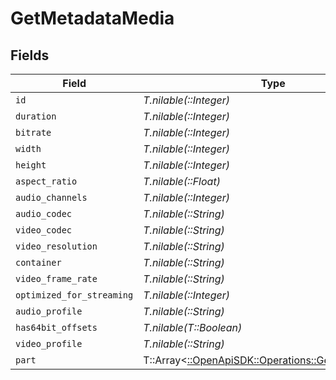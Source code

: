 # GetMetadataMedia


## Fields

| Field                                                                                             | Type                                                                                              | Required                                                                                          | Description                                                                                       | Example                                                                                           |
| ------------------------------------------------------------------------------------------------- | ------------------------------------------------------------------------------------------------- | ------------------------------------------------------------------------------------------------- | ------------------------------------------------------------------------------------------------- | ------------------------------------------------------------------------------------------------- |
| `id`                                                                                              | *T.nilable(::Integer)*                                                                            | :heavy_minus_sign:                                                                                | N/A                                                                                               | 15                                                                                                |
| `duration`                                                                                        | *T.nilable(::Integer)*                                                                            | :heavy_minus_sign:                                                                                | N/A                                                                                               | 141417                                                                                            |
| `bitrate`                                                                                         | *T.nilable(::Integer)*                                                                            | :heavy_minus_sign:                                                                                | N/A                                                                                               | 2278                                                                                              |
| `width`                                                                                           | *T.nilable(::Integer)*                                                                            | :heavy_minus_sign:                                                                                | N/A                                                                                               | 1920                                                                                              |
| `height`                                                                                          | *T.nilable(::Integer)*                                                                            | :heavy_minus_sign:                                                                                | N/A                                                                                               | 814                                                                                               |
| `aspect_ratio`                                                                                    | *T.nilable(::Float)*                                                                              | :heavy_minus_sign:                                                                                | N/A                                                                                               | 2.35                                                                                              |
| `audio_channels`                                                                                  | *T.nilable(::Integer)*                                                                            | :heavy_minus_sign:                                                                                | N/A                                                                                               | 2                                                                                                 |
| `audio_codec`                                                                                     | *T.nilable(::String)*                                                                             | :heavy_minus_sign:                                                                                | N/A                                                                                               | aac                                                                                               |
| `video_codec`                                                                                     | *T.nilable(::String)*                                                                             | :heavy_minus_sign:                                                                                | N/A                                                                                               | h264                                                                                              |
| `video_resolution`                                                                                | *T.nilable(::String)*                                                                             | :heavy_minus_sign:                                                                                | N/A                                                                                               | 1080                                                                                              |
| `container`                                                                                       | *T.nilable(::String)*                                                                             | :heavy_minus_sign:                                                                                | N/A                                                                                               | mp4                                                                                               |
| `video_frame_rate`                                                                                | *T.nilable(::String)*                                                                             | :heavy_minus_sign:                                                                                | N/A                                                                                               | 24p                                                                                               |
| `optimized_for_streaming`                                                                         | *T.nilable(::Integer)*                                                                            | :heavy_minus_sign:                                                                                | N/A                                                                                               | 0                                                                                                 |
| `audio_profile`                                                                                   | *T.nilable(::String)*                                                                             | :heavy_minus_sign:                                                                                | N/A                                                                                               | lc                                                                                                |
| `has64bit_offsets`                                                                                | *T.nilable(T::Boolean)*                                                                           | :heavy_minus_sign:                                                                                | N/A                                                                                               | false                                                                                             |
| `video_profile`                                                                                   | *T.nilable(::String)*                                                                             | :heavy_minus_sign:                                                                                | N/A                                                                                               | high                                                                                              |
| `part`                                                                                            | T::Array<[::OpenApiSDK::Operations::GetMetadataPart](../../models/operations/getmetadatapart.md)> | :heavy_minus_sign:                                                                                | N/A                                                                                               |                                                                                                   |